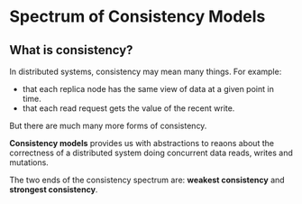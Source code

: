 # Spectrum of Consistency Models

## What is consistency?

In distributed systems, consistency may mean many things. For example:

- that each replica node has the same view of data at a given point in time.
- that each read request gets the value of the recent write.

But there are much many more forms of consistency.

**Consistency models** provides us with abstractions to reaons about the correctness of a distributed system doing concurrent data reads, writes and mutations.

The two ends of the consistency spectrum are: **weakest consistency** and **strongest consistency**.